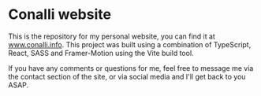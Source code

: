 # Conalli website
This is the repository for my personal website, you can find it at www.conalli.info.
This project was built using a combination of TypeScript, React, SASS and Framer-Motion using the Vite build tool.

If you have any comments or questions for me, feel free to message me via the contact section of the site, or via social media and I'll get back to you ASAP.

